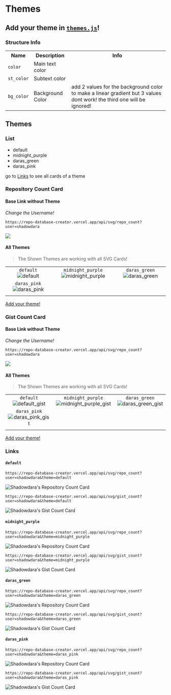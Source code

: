 # Themes

## Add your theme in [`themes.js`](themes.js)!

### Structure Info

<table>
    <tr>
        <th>Name</th>
        <th>Description</th>
        <th>Info</th>
    </tr>
    <tr>
        <td><code>color</code></td>
        <td>Main text color</td>
        <td></td>
    </tr>
    <tr>
        <td><code>st_color</code></td>
        <td>Subtext color</td>
        <td></td>
    </tr>
    <tr>
        <td><code>bg_color<code></td>
        <td>Background Color</td>
        <td>add 2 values for the background color to make a linear gradient but 3 values dont work! the third one will be ignored!</td>
    </tr>
</table>

## Themes

### List
- default
- midnight_purple
- daras_green
- daras_pink

go to <a href="#links">Links</a> to see all cards of a theme

### Repository Count Card

#### Base Link without Theme

*Change the Username!*

```
https://repo-database-creator.vercel.app/api/svg/repo_count?user=shadowdara
```

![](https://repo-database-creator.vercel.app/api/svg/repo_count?user=shadowdara)

#### All Themes

> The Shown Themes are working with all SVG Cards!

|  |  |  |
|:--:|:--:|:--:|
| `default` ![default][default] | `midnight_purple` ![midnight_purple][midnight_purple] | `daras_green` ![daras_green][daras_green] |
| `daras_pink` ![daras_pink][daras_pink] |  |  |
|  |  |  |

[Add your theme!](themes.js)

[default]: https://repo-database-creator.vercel.app/api/svg/repo_count?user=shadowdara&theme=default
[midnight_purple]: https://repo-database-creator.vercel.app/api/svg/repo_count?user=shadowdara&theme=midnight_purple
[daras_green]: https://repo-database-creator.vercel.app/api/svg/repo_count?user=shadowdara&theme=daras_green
[daras_pink]: https://repo-database-creator.vercel.app/api/svg/repo_count?user=shadowdara&theme=daras_pink


### Gist Count Card

#### Base Link without Theme

*Change the Username!*

```
https://repo-database-creator.vercel.app/api/svg/repo_count?user=shadowdara
```

![](https://repo-database-creator.vercel.app/api/svg/repo_count?user=shadowdara)

#### All Themes

> The Shown Themes are working with all SVG Cards!

|  |  |  |
|:--:|:--:|:--:|
| `default` ![default_gist][default_gist] | `midnight_purple` ![midnight_purple_gist][midnight_purple_gist] | `daras_green` ![daras_green_gist][daras_green_gist] |
| `daras_pink` ![daras_pink_gist][daras_pink_gist] |  |  |
|  |  |  |

[Add your theme!](themes.js)

[default_gist]: https://repo-database-creator.vercel.app/api/svg/gist_count?user=shadowdara&theme=default
[midnight_purple_gist]: https://repo-database-creator.vercel.app/api/svg/gist_count?user=shadowdara&theme=midnight_purple
[daras_green_gist]: https://repo-database-creator.vercel.app/api/svg/gist_count?user=shadowdara&theme=daras_green
[daras_pink_gist]: https://repo-database-creator.vercel.app/api/svg/gist_count?user=shadowdara&theme=daras_pink


### <h3 id="links">Links</h3>

#### `default`

```
https://repo-database-creator.vercel.app/api/svg/repo_count?user=shadowdara&theme=default
```

![Shadowdara's Repository Count Card](https://repo-database-creator.vercel.app/api/svg/repo_count?user=shadowdara&theme=default)

```
https://repo-database-creator.vercel.app/api/svg/gist_count?user=shadowdara&theme=default
```

![Shadowdara's Gist Count Card](https://repo-database-creator.vercel.app/api/svg/gist_count?user=shadowdara&theme=default)

#### `midnight_purple`

```
https://repo-database-creator.vercel.app/api/svg/repo_count?user=shadowdara&theme=midnight_purple
```

![Shadowdara's Repository Count Card](https://repo-database-creator.vercel.app/api/svg/repo_count?user=shadowdara&theme=midnight_purple)

```
https://repo-database-creator.vercel.app/api/svg/gist_count?user=shadowdara&theme=midnight_purple
```

![Shadowdara's Gist Count Card](https://repo-database-creator.vercel.app/api/svg/gist_count?user=shadowdara&theme=midnight_purple)

#### `daras_green`

```
https://repo-database-creator.vercel.app/api/svg/repo_count?user=shadowdara&theme=daras_green
```

![Shadowdara's Repository Count Card](https://repo-database-creator.vercel.app/api/svg/repo_count?user=shadowdara&theme=daras_green)

```
https://repo-database-creator.vercel.app/api/svg/gist_count?user=shadowdara&theme=daras_green
```

![Shadowdara's Gist Count Card](https://repo-database-creator.vercel.app/api/svg/gist_count?user=shadowdara&theme=daras_green)

#### `daras_pink`

```
https://repo-database-creator.vercel.app/api/svg/repo_count?user=shadowdara&theme=daras_pink
```

![Shadowdara's Repository Count Card](https://repo-database-creator.vercel.app/api/svg/repo_count?user=shadowdara&theme=daras_pink)

```
https://repo-database-creator.vercel.app/api/svg/gist_count?user=shadowdara&theme=daras_pink
```

![Shadowdara's Gist Count Card](https://repo-database-creator.vercel.app/api/svg/gist_count?user=shadowdara&theme=daras_pink)
